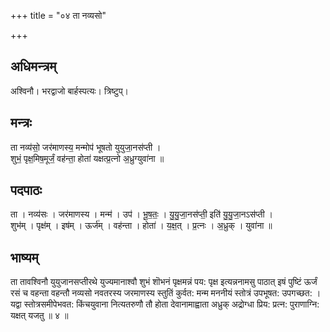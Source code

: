 +++
title = "०४ ता नव्यसो"

+++
## अधिमन्त्रम्
अश्विनौ। भरद्वाजो बार्हस्पत्यः। त्रिष्टुप्।

## मन्त्रः
ता नव्य॑सो॒ जर॑माणस्य॒ मन्मोप॑ भूषतो युयुजा॒नस॑प्ती ।  
शुभं॒ पृक्ष॒मिष॒मूर्जं॒ वह॑न्ता॒ होता॑ यक्षत्प्र॒त्नो अ॒ध्रुग्युवा॑ना ॥

## पदपाठः
ता । नव्य॑सः । जर॑माणस्य । मन्म॑ । उप॑ । भू॒ष॒तः॒ । यु॒यु॒जा॒नस॑प्ती॒ इति॑ यु॒यु॒जा॒नऽस॑प्ती ।  
शुभ॑म् । पृक्ष॑म् । इष॑म् । ऊर्ज॑म् । वह॑न्ता । होता॑ । य॒क्ष॒त् । प्र॒त्नः । अ॒ध्रुक् । युवा॑ना ॥

## भाष्यम्
ता तावश्विनौ युयुजानसप्तीरथे युज्यमानाश्वौ शुभं शॊभनं पृक्षमन्नं पय: पृक्ष इत्यन्ननामसु पाठात् इषं पुष्टिं ऊर्जं रसं च वहन्ता वहन्तौ नव्यसो नवतरस्य जरमाणस्य स्तुतिं कुर्वत: मन्म मननीयं स्तोत्रं उपभूषत: उपगच्छत: । यद्वा स्तोत्रसमीपेभवत: किंचयुवाना नित्यतरुणौ तौ होता देवानामाह्वाता अध्रुक् अद्रोग्धा प्रिय: प्रत्न: पुराणाग्नि: यक्षत् यजतु ॥ ४ ॥